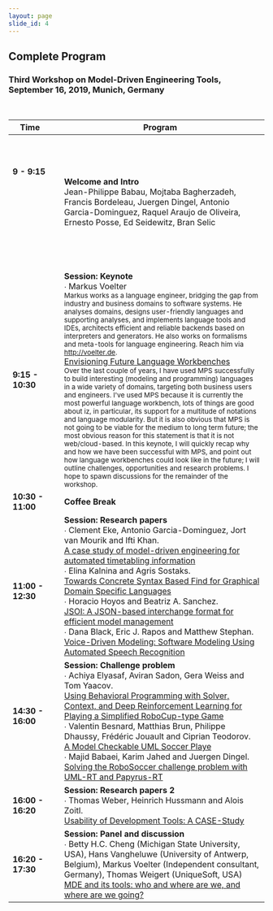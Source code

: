```yaml
---
layout: page
slide_id: 4
---
```


## Complete Program
### Third Workshop on Model-Driven Engineering Tools, September 16, 2019, Munich, Germany

<br />

|Time &nbsp;   &nbsp;          | Program &nbsp; | 
----------------------- | -------------- |
<br/><br/><br/><strong>9 - 9:15 </strong> &nbsp; &nbsp; &nbsp;  &nbsp; &nbsp; &nbsp;   &nbsp; &nbsp; &nbsp;    &nbsp; &nbsp; &nbsp; &nbsp; &nbsp; &nbsp;   &nbsp; &nbsp; &nbsp;    &nbsp; &nbsp; &nbsp;   &nbsp; &nbsp; &nbsp;   &nbsp; &nbsp; &nbsp;    &nbsp; &nbsp; &nbsp;  &nbsp; &nbsp; &nbsp;&nbsp; &nbsp; &nbsp; &nbsp; &nbsp;  &nbsp; &nbsp; &nbsp; &nbsp; &nbsp; &nbsp;  &nbsp; &nbsp; &nbsp; &nbsp;  &nbsp; &nbsp; &nbsp;  &nbsp; &nbsp; &nbsp; &nbsp; &nbsp; &nbsp;  &nbsp; &nbsp; &nbsp; &nbsp; &nbsp; &nbsp;  &nbsp; &nbsp; &nbsp; &nbsp; &nbsp; &nbsp;  &nbsp; &nbsp; &nbsp;  &nbsp; &nbsp; &nbsp;  &nbsp; &nbsp; &nbsp; &nbsp; &nbsp; &nbsp;  &nbsp; &nbsp; &nbsp;    | <strong>Welcome and Intro</strong>  <br />  Jean-Philippe Babau, Mojtaba Bagherzadeh, Francis Bordeleau, Juergen Dingel, Antonio Garcia-Dominguez, Raquel Araujo de Oliveira, Ernesto Posse, Ed Seidewitz, Bran Selic| 
<strong>9:15 - 10:30 </strong>    | <strong>Session: Keynote</strong> <br /> <medium> &#x2219; Markus Voelter</medium>  <br/> <small> Markus works as a language engineer, bridging the gap from industry and business domains to software systems. He analyses domains, designs user-friendly languages and supporting analyses, and implements language tools and IDEs, architects efficient and reliable backends based on interpreters and generators. He also works on formalisms and meta-tools for language engineering. Reach him via http://voelter.de. </small><br />[Envisioning Future Language Workbenches]() <br/><small> Over the last couple of years, I have used MPS successfully to build interesting (modeling and programming) languages in a wide variety of domains, targeting both business users and engineers. I've used MPS because it is currently the most powerful language workbench, lots of things are good about iz, in particular, its support for a multitude of notations and language modularity. But it is also obvious that MPS is not going to be viable for the medium to long term future; the most obvious reason for this statement is that it is not web/cloud-based. In this keynote, I will quickly recap why and how we have been successful with MPS, and point out how language workbenches could look like in the future; I will outline challenges, opportunities and research problems. I hope to spawn discussions for the remainder of the workshop.</small> | 
<strong>10:30 - 11:00 </strong> &nbsp; &nbsp; &nbsp;          | <strong>Coffee Break</strong> | 
<br/><br/><strong>11:00 - 12:30 </strong> &nbsp; &nbsp; &nbsp;    &nbsp; &nbsp; &nbsp;  &nbsp; &nbsp; &nbsp;       | <strong>Session: Research papers</strong> <br/> <medium> &#x2219; Clement Eke, Antonio Garcia-Dominguez, Jort van Mourik and Ifti Khan. </medium> <br /> [A case study of model-driven engineering for automated timetabling information]() <br/> <medium> &#x2219; Elina Kalnina and Agris Sostaks. </medium> <br /> [Towards Concrete Syntax Based Find for Graphical Domain Specific Languages ]() <br/> <medium> &#x2219; Horacio Hoyos and Beatriz A. Sanchez. </medium> <br /> [JSOI: A JSON-based interchange format for efficient model management]() <br/> <medium> &#x2219; Dana Black, Eric J. Rapos and Matthew Stephan. </medium> <br /> [Voice-Driven Modeling: Software Modeling Using Automated Speech Recognition]() <br/> | 
<strong>14:30 - 16:00 </strong> &nbsp; &nbsp; &nbsp;    &nbsp; &nbsp; &nbsp;  &nbsp; &nbsp; &nbsp;       | <strong>Session: Challenge problem</strong> <br/> <medium> &#x2219; Achiya Elyasaf, Aviran Sadon, Gera Weiss and Tom Yaacov. </medium> <br /> [Using Behavioral Programming with Solver, Context, and Deep Reinforcement Learning for Playing a Simplified RoboCup-type Game]()  <br/> <medium> &#x2219; Valentin Besnard, Matthias Brun, Philippe Dhaussy, Frédéric Jouault and Ciprian Teodorov. </medium> <br /> [ A Model Checkable UML Soccer Playe]()  <br/> <medium> &#x2219; Majid Babaei, Karim Jahed and Juergen Dingel. </medium> <br /> [Solving the RoboSoccer challenge problem with UML-RT and Papyrus-RT]()| 
<strong>16:00 - 16:20 </strong> &nbsp;  | <strong>Session: Research papers 2 </strong> <br/> <medium> &#x2219; Thomas Weber, Heinrich Hussmann and Alois Zoitl.  </medium> <br /> [ Usability of Development Tools: A CASE-Study]()| 
<strong>16:20 - 17:30 </strong> &nbsp;  | <strong>Session: Panel and discussion</strong> <br/> <medium> &#x2219; Betty H.C. Cheng (Michigan State University, USA), Hans Vangheluwe (University of Antwerp, Belgium), Markus Voelter (Independent consultant, Germany), Thomas Weigert (UniqueSoft, USA)  </medium> <br /> [MDE and its tools: who and where are we, and where are we going?]()| 
